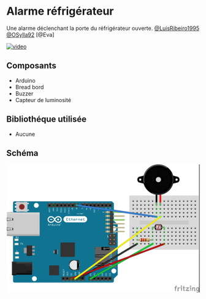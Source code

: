# __Alarme réfrigérateur__

Une alarme déclenchant la porte du réfrigérateur ouverte.
[@LuisRibeiro1995](https://github.com/LuisRibeiro1995)
[@OSylla92](https://github.com/OSylla92)
[@Eva]

[![video](https://img.youtube.com/vi/w3OhJkOc5xY/0.jpg)](http://youtu.be/w3OhJkOc5xY)

## __Composants__

+ Arduino
+ Bread bord
+ Buzzer
+ Capteur de luminosité

## __Bibliothéque utilisée__

+ Aucune

## __Schéma__

![Sketch](Sketch2.jpg)
